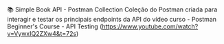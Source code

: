 📚 Simple Book API - Postman Collection
Coleção do Postman criada para interagir e testar os principais endpoints da API do vídeo curso - Postman Beginner's Course - API Testing (https://www.youtube.com/watch?v=VywxIQ2ZXw4&t=72s)

